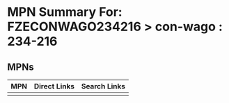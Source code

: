 



# MPN Summary For: FZECONWAGO234216 > con-wago : 234-216

## MPNs
  

|MPN|Direct Links|Search Links|
| :--- | :--- | :--- |
||||
